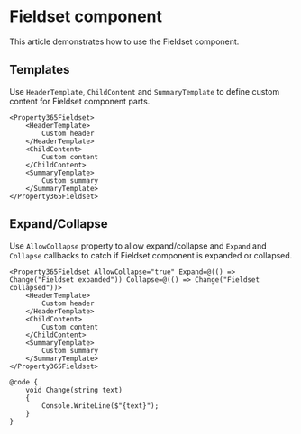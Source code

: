 # Fieldset component
This article demonstrates how to use the Fieldset component.

## Templates
Use `HeaderTemplate`, `ChildContent` and `SummaryTemplate` to define custom content for Fieldset component parts.

```
<Property365Fieldset>
    <HeaderTemplate>
        Custom header
    </HeaderTemplate>
    <ChildContent>
        Custom content
    </ChildContent>
    <SummaryTemplate>
        Custom summary
    </SummaryTemplate>
</Property365Fieldset>
```

## Expand/Collapse
Use `AllowCollapse` property to allow expand/collapse and `Expand` and `Collapse` callbacks to catch if Fieldset component is expanded or collapsed.

```
<Property365Fieldset AllowCollapse="true" Expand=@(() => Change("Fieldset expanded")) Collapse=@(() => Change("Fieldset collapsed"))>
    <HeaderTemplate>
        Custom header
    </HeaderTemplate>
    <ChildContent>
        Custom content
    </ChildContent>
    <SummaryTemplate>
        Custom summary
    </SummaryTemplate>
</Property365Fieldset>

@code {
    void Change(string text)
    {
        Console.WriteLine($"{text}");
    }
}
```